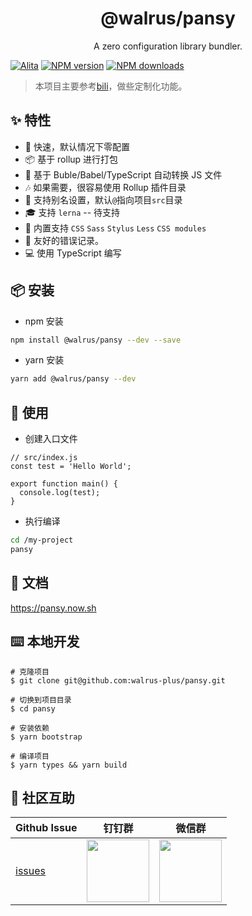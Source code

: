 <h1 align="center">@walrus/pansy</h1>

<div align="center">
A zero configuration library bundler.
</div>

[![Alita](https://img.shields.io/badge/alitajs-pansy-blue.svg)](https://github.com/walrusjs/pansy)
[![NPM version](https://img.shields.io/npm/v/@walrus/pansy.svg?style=flat)](https://npmjs.org/package/@walrus/pansy.svg)
[![NPM downloads](https://img.shields.io/npm/dm/@walrus/pansy.svg?style=flat)](https://npmjs.org/package/@walrus/pansy.svg)

> 本项目主要参考[bili](https://github.com/egoist/bili)，做些定制化功能。

## ✨ 特性

- 🚀 快速，默认情况下零配置
- 📦 基于 rollup 进行打包
- 🚗 基于 Buble/Babel/TypeScript 自动转换 JS 文件
- 🎶 如果需要，很容易使用 Rollup 插件目录
- 🐚 支持别名设置，默认`@`指向项目`src`目录
- 🎓 支持 `lerna` -- 待支持
- 💅 内置支持 `CSS` `Sass` `Stylus` `Less` `CSS modules`
- 🚨 友好的错误记录。
- 💻 使用 TypeScript 编写

## 📦 安装

- npm 安装

```bash
npm install @walrus/pansy --dev --save
```

- yarn 安装

```bash
yarn add @walrus/pansy --dev
```

## 🔨 使用

- 创建入口文件

```
// src/index.js
const test = 'Hello World';

export function main() {
  console.log(test);
}
```

- 执行编译

```bash
cd /my-project
pansy
```

## 📝 文档

https://pansy.now.sh

## ⌨️ 本地开发

```
# 克隆项目
$ git clone git@github.com:walrus-plus/pansy.git

# 切换到项目目录
$ cd pansy

# 安装依赖
$ yarn bootstrap

# 编译项目
$ yarn types && yarn build
```

## 🌟 社区互助

| Github Issue                                          | 钉钉群                                                                                     | 微信群                                                                                   |
| ----------------------------------------------------- | ------------------------------------------------------------------------------------------ | ---------------------------------------------------------------------------------------- |
| [issues](https://github.com/walrusjs/pansy/issues) | <img src="https://github.com/alitajs/alita/blob/master/public/dingding.png" width="100" /> | <img src="https://github.com/alitajs/alita/blob/master/public/wechat.png" width="100" /> |
